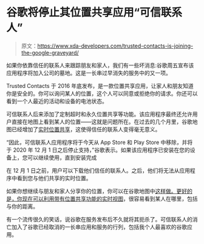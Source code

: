 # 谷歌将停止其位置共享应用“可信联系人”

> 原文：<https://www.xda-developers.com/trusted-contacts-is-joining-the-google-graveyard/>

如果你依靠信任的联系人来跟踪朋友和家人，我们有一些坏消息:谷歌周五宣布该应用程序将加入公司的墓地。这是一长串过早消失的服务中的又一项。

Trusted Contacts 于 2016 年底发布，是一款位置共享应用，让家人和朋友知道你是安全的。你可以询问某人的位置，这个人可以同意或拒绝你的请求。你还可以看到一个人最近的活动和设备的电池状态。

可信联系人后来添加了定制超时和永久位置共享等功能。该应用程序最终还允许用户直接在地图上看到某人的位置——这就是问题所在。在过去的几个月里，谷歌地图已经增加了[实时位置共享](https://www.xda-developers.com/google-maps-rolling-out-redesigned-real-time-location-sharing-ui/)，这使得信任的联系人变得毫无意义。

“因此，可信联系人应用程序将于今天从 App Store 和 Play Store 中移除，并将于 2020 年 12 月 1 日之后停止支持，”谷歌表示。如果该应用程序已安装在您的设备上，您可以继续使用，直到安装完成

在 12 月 1 日之前，用户可以下载他们信任的联系人。之后，他们将无法从应用程序中看到您与他们共享的实时位置。

如果你想继续与朋友和家人分享你的位置，你可以在谷歌地图中[这样做。更好的是，你现在可以利用带有位置共享功能的](https://support.google.com/maps/answer/7326816?visit_id=637384692764154278-2395575132&p=share_location_desktop&rd=1)[实时视图](https://www.xda-developers.com/google-maps-live-view-location-sharing-pixel-android-11/)，很容易看到某人在哪里，包括与你的距离。

有一个流传很久的笑话，说谷歌在服务发布后不久就将其扼杀了。可信联系人的消亡加入了谷歌已经取消的一长串应用和服务的行列，包括我个人最喜欢的谷歌应用。